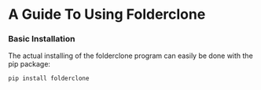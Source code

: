 # A Guide To Using Folderclone


### Basic Installation

The actual installing of the folderclone program can easily be done with the pip package:

```
pip install folderclone
```

